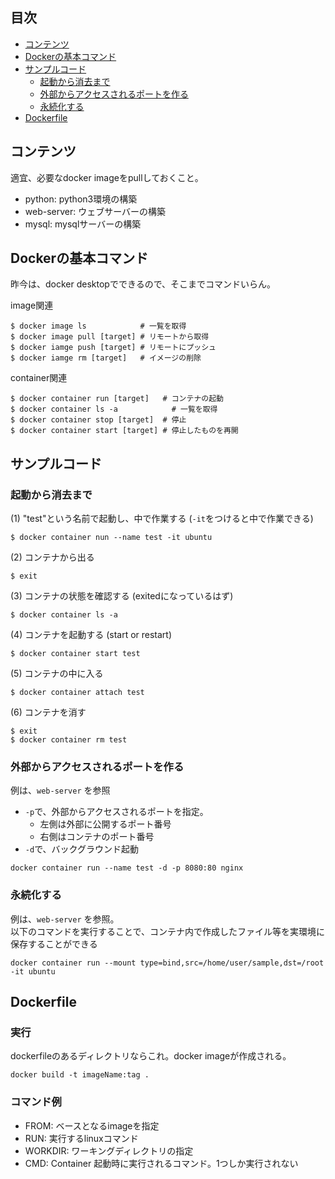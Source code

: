 ## 目次
- [コンテンツ](#コンテンツ)
- [Dockerの基本コマンド](#Dockerの基本コマンド)
- [サンプルコード](#サンプルコード)
    - [起動から消去まで](#起動から消去まで)
    - [外部からアクセスされるポートを作る](#外部からアクセスされるポートを作る)
    - [永続化する](#永続化する)
- [Dockerfile](#Dockerfile)


## コンテンツ
適宜、必要なdocker imageをpullしておくこと。
- python: python3環境の構築
- web-server: ウェブサーバーの構築
- mysql: mysqlサーバーの構築


## Dockerの基本コマンド
昨今は、docker desktopでできるので、そこまでコマンドいらん。

image関連
```
$ docker image ls            # 一覧を取得
$ docker image pull [target] # リモートから取得
$ docker iamge push [target] # リモートにプッシュ
$ docker iamge rm [target]   # イメージの削除 
```

container関連
```
$ docker container run [target]   # コンテナの起動
$ docker container ls -a            # 一覧を取得
$ docker container stop [target]  # 停止
$ docker container start [target] # 停止したものを再開
```

## サンプルコード

### 起動から消去まで
(1) "test"という名前で起動し、中で作業する (`-it`をつけると中で作業できる)
```
$ docker container nun --name test -it ubuntu 
```
(2) コンテナから出る
```
$ exit
```
(3) コンテナの状態を確認する (exitedになっているはず)
```
$ docker container ls -a
```
(4) コンテナを起動する (start or restart)
```
$ docker container start test
```
(5) コンテナの中に入る
```
$ docker container attach test
```
(6) コンテナを消す
```
$ exit
$ docker container rm test
```

### 外部からアクセスされるポートを作る
例は、`web-server` を参照
- `-p`で、外部からアクセスされるポートを指定。
    - 左側は外部に公開するポート番号
    - 右側はコンテナのポート番号
- `-d`で、バックグラウンド起動
```
docker container run --name test -d -p 8080:80 nginx
```

### 永続化する
例は、`web-server` を参照。<br>
以下のコマンドを実行することで、コンテナ内で作成したファイル等を実環境に保存することができる

```
docker container run --mount type=bind,src=/home/user/sample,dst=/root -it ubuntu
```

## Dockerfile
### 実行
dockerfileのあるディレクトリならこれ。docker imageが作成される。
```
docker build -t imageName:tag .  
```

### コマンド例
- FROM: ベースとなるimageを指定
- RUN: 実行するlinuxコマンド
- WORKDIR: ワーキングディレクトリの指定
- CMD: Container 起動時に実行されるコマンド。1つしか実行されない
